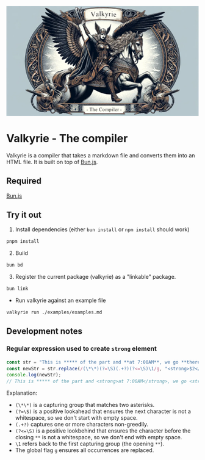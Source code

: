 ![valkyrie - the compiler](./valkyrie.webp)

# Valkyrie - The compiler

Valkyrie is a compiler that takes a markdown file and converts them into an HTML file. It is built on top of [Bun.js](https://bun.sh/).

## Required

[Bun.js](https://bun.sh/)

## Try it out

1. Install dependencies (either `bun install` or `npm install` should work)
```bash
pnpm install
```
2. Build
```bash
bun bd
```
3. Register the current package (valkyrie) as a "linkable" package.
```bash
bun link
```
- Run valkyrie against an example file
```bash
valkyrie run ./examples/examples.md
```


## Development notes
### Regular expression used to create `strong` element

```javascript
const str = "This is ***** of the part and **at 7:00AM**, we go **there**.";
const newStr = str.replace(/(\*\*)(?=\S)(.+?)(?<=\S)\1/g, "<strong>$2</strong>");
console.log(newStr);
// This is ***** of the part and <strong>at 7:00AM</strong>, we go <strong>there</strong>.
```

Explanation:

- `(\*\*)` is a capturing group that matches two asterisks.
- `(?=\S)` is a positive lookahead that ensures the next character is not a whitespace, so we don't start with empty space.
- `(.+?)` captures one or more characters non-greedily.
- `(?<=\S)` is a positive lookbehind that ensures the character before the closing `**` is not a whitespace, so we don't end with empty space.
- `\1` refers back to the first capturing group (the opening `**`).
- The global flag `g` ensures all occurrences are replaced.
